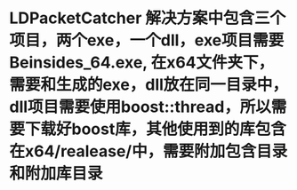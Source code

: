 # LDPacketCatcher 解决方案中包含三个项目，两个exe，一个dll，exe项目需要Beinsides_64.exe, 在x64文件夹下，需要和生成的exe，dll放在同一目录中，dll项目需要使用boost::thread，所以需要下载好boost库，其他使用到的库包含在x64/realease/中，需要附加包含目录和附加库目录

